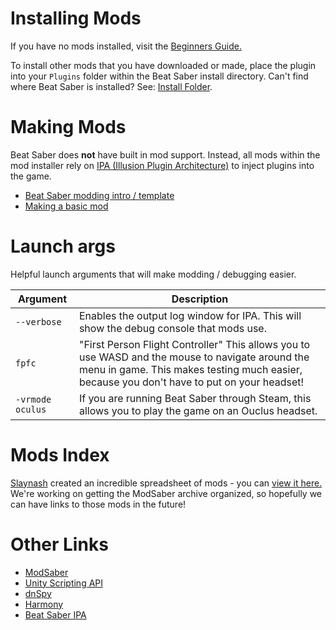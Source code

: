 <!-- TITLE: Modding -->
<!-- SUBTITLE: Instructions for modding Beat Saber -->

# Installing Mods
If you have no mods installed, visit the [Beginners Guide.](beginners-guide)

To install other mods that you have downloaded or made, place the plugin into your `Plugins` folder within the Beat Saber install directory.
Can't find where Beat Saber is installed? See: [Install Folder](/faq/install-folder).
# Making Mods
Beat Saber does **not** have built in mod support.
Instead, all mods within the mod installer rely on [IPA (Illusion Plugin Architecture)](https://github.com/Eusth/IPA) to inject plugins into the game.
* [Beat Saber modding intro / template](modding/intro)
* [Making a basic mod](modding/example-mod)

# Launch args
Helpful launch arguments that will make modding / debugging easier.

| Argument  | Description |
| ------------- | ------------- |
| `--verbose`  | Enables the output log window for IPA. This will show the debug console that mods use.  |
| `fpfc` | "First Person Flight Controller" This allows you to use WASD and the mouse to navigate around the menu in game. This makes testing much easier, because you don't have to put on your headset! |
| `-vrmode oculus` | If you are running Beat Saber through Steam, this allows you to play the game on an Ouclus headset. |
# Mods Index
[Slaynash](https://www.twitch.tv/Slaynash) created an incredible spreadsheet of mods - you can [view it here.](https://docs.google.com/spreadsheets/d/1eVRbCUyaXjKUJRSNPZWERUO9tULK415buU0q-H7Z0dY)
We're working on getting the ModSaber archive organized, so hopefully we can have links to those mods in the future!

# Other Links
* [ModSaber](https://www.modsaber.org/)
* [Unity Scripting API](https://docs.unity3d.com/ScriptReference/index.html)
* [dnSpy](https://github.com/0xd4d/dnSpy)
* [Harmony](https://github.com/pardeike/Harmony)
* [Beat Saber IPA](https://github.com/nike4613/BeatSaber-IPA-Reloaded)
